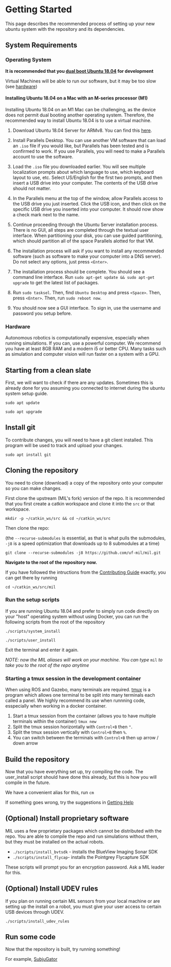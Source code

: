 # Getting Started
This page describes the recommended process of setting up your new ubuntu system with the repository and its dependencies.

## System Requirements

### Operating System

**It is recommended that you [dual boot Ubuntu 18.04](https://help.ubuntu.com/community/WindowsDualBoot) for development**

Virtual Machines will be able to run our software, but it may be too slow (see [hardware](#hardware))

#### Installing Ubuntu 18.04 on a Mac with an M-series processor (M1)

Installing Ubuntu 18.04 on an M1 Mac can be challenging, as the device does not permit dual booting another operating system. Therefore, the recommended way to install Ubuntu 18.04 is to use a virtual machine.

1. Download Ubuntu 18.04 Server for ARMv8. You can find this [here](https://cdimage.ubuntu.com/releases/18.04/release/).

2. Install Parallels Desktop. You can use another VM software that can load an `.iso` file if you would like, but Parallels has been tested and is confirmed to work. If you use Parallels, you will need to make a Parallels account to use the software.

3. Load the `.iso` file you downloaded earlier. You will see multiple localization prompts about which language to use, which keyboard layout to use, etc. Select US/English for the first two prompts, and then insert a USB drive into your computer. The contents of the USB drive should not matter.

4. In the Parallels menu at the top of the window, allow Parallels access to the USB drive you just inserted. Click the USB icon, and then click on the specific USB drive you inserted into your computer. It should now show a check mark next to the name.

5. Continue proceeding through the Ubuntu Server installation process. There is no GUI, all steps are completed through the textual user interface. When partitioning your disk, you can use guided partitioning, which should partition all of the space Parallels alotted for that VM.

6. The installation process will ask if you want to install any recommended software (such as software to make your computer into a DNS server). Do not select any options, just press `<Enter>`.

7. The installation process should be complete. You should see a command line interface. Run `sudo apt-get update && sudo apt-get upgrade` to get the latest list of packages.

8. Run `sudo tasksel`. Then, find `Ubuntu Desktop` and press `<Space>`. Then, press `<Enter>`. Then, run `sudo reboot now`.

9. You should now see a GUI interface. To sign in, use the username and password you setup before.

### Hardware

Autonomous robotics is computationally expensive, especially when running simulations.
If you can, use a powerful computer. We recommend you have at least 8GB RAM and a modern i5 or better CPU. Many tasks such as simulation and computer vision will run faster on a system with a GPU.

## Starting from a clean slate

First, we will want to check if there are any updates. Sometimes this is already done for you assuming you connected to internet during the ubuntu system setup guide.

`sudo apt update`

`sudo apt upgrade`

## Install git

To contribute changes, you will need to have a git client installed. This program will be used to track and upload your changes.

`sudo apt install git`

## Cloning the repository

You need to clone (download) a copy of the repository onto your computer so you can make changes.

First clone the upstream (MIL's fork) version of the repo.
It is recommended that you first create a catkin workspace
and clone it into the `src` or that workspace.

`mkdir -p ~/catkin_ws/src && cd ~/catkin_ws/src`

Then clone the repo:

(the `--recurse-submodules` is essential, as that is what pulls the submodules, `-j8` is a speed optimization that downloads up to 8 submodules at a time)

`git clone --recurse-submodules -j8 https://github.com/uf-mil/mil.git`

**Navigate to the root of the repository now.**

If you have followed the intructions from the [Contributing Guide](contributing) exactly, you can get there by running

`cd ~/catkin_ws/src/mil`

### Run the setup scripts

If you are running Ubuntu 18.04 and prefer to simply run code directly on your "host"
operating system without using Docker, you can run the following scripts from the root of the repository

`./scripts/system_install`

`./scripts/user_install`

Exit the terminal and enter it again.

*NOTE: now the MIL aliases will work on your machine. You can type* `mil` *to take you to the root of the repo anytime*


### Starting a tmux session in the development container
When using ROS and Gazebo, many terminals are required. [tmux](https://www.hamvocke.com/blog/a-quick-and-easy-guide-to-tmux/) is a program which allows one terminal to be split into many terminals each called a panel. We highly recommend its use when runnning code, esspecially when working in a docker container.

1. Start a tmux session from the container (allows you to have multiple terminals within the container) `tmux new`
1. Split the tmux session horizontally with `Control+B` then `"`.
1. Split the tmux session vertically with `Control+B` then `%`.
1. You can switch between the terminals with `Control+B` then up arrow / down arrow

## Build the repository
Now that you have everything set up, try compiling the code. The user_install script should have done this already, but this is how you will compile in the future.

We have a convenient alias for this, run `cm`

If something goes wrong, try the suggestions in [Getting Help](help)

## (Optional) Install proprietary software
MIL uses a few proprietary packages which cannot be distributed with the repo.
You are able to compile the repo and run simulations without them, but
they must be installed on the actual robots.

* `./scripts/install_bvtsdk` - installs the BlueView Imaging Sonar SDK
* `./scripts/install_flycap`- installs the Pointgrey Flycapture SDK

These scripts will prompt you for an encryption password. Ask a MIL leader for this.

## (Optional) Install UDEV rules
If you plan on running certain MIL sensors from your local machine
or are setting up the install on a robot, you must give your user
access to certain USB devices through UDEV.

`./scripts/install_udev_rules`

## Run some code
Now that the repository is built, try running something!

For example, [SubjuGator](/docs/subjugator/index)
